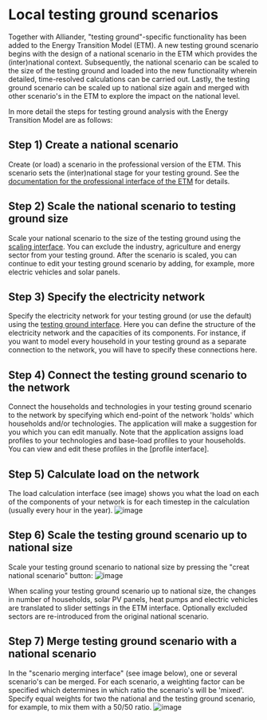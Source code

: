 # Local testing ground scenarios

Together with Alliander, "testing ground"-specific functionality has been added to the Energy Transition Model (ETM). A new testing ground scenario begins with the design of a national scenario in the ETM which provides the (inter)national context.
Subsequently, the national scenario can be scaled to the size of the testing ground and loaded into the new functionality wherein detailed, time-resolved calculations can be carried out. Lastly, the testing ground scenario can be scaled up to national size again and merged with other scenario's in the ETM to explore the impact on the national level.

In more detail the steps for testing ground analysis with the Energy Transition Model are as follows:

## Step 1) Create a national scenario

Create (or load) a scenario in the professional version of the ETM. This scenario sets the (inter)national stage for your testing ground. See the [documentation for the professional interface of the ETM](https://github.com/quintel/documentation#documentation-for-users) for details.

## Step 2) Scale the national scenario to testing ground size

Scale your national scenario to the size of the testing ground using the [scaling interface](https://github.com/quintel/documentation#testing-ground). You can exclude the industry, agriculture and energy sector from your testing ground. After the scenario is scaled, you can continue to edit your testing ground scenario by adding, for example, more electric vehicles and solar panels.

## Step 3) Specify the electricity network

Specify the electricity network for your testing ground (or use the default) using the [testing ground interface](http://ivy.et-engine.com/). Here you can define the structure of the electricity network and the capacities of its components. For instance, if you want to model every household in your testing ground as a separate connection to the network, you will have to specify these connections here.

## Step 4) Connect the testing ground scenario to the network

Connect the households and technologies in your testing ground scenario to the network by specifying which end-point of the network 'holds' which households and/or technologies. The application will make a suggestion for you which you can edit manually. Note that the application assigns load profiles to your technologies and base-load profiles to your households. You can view and edit these profiles in the [profile interface].

## Step 5) Calculate load on the network

The load calculation interface (see image) shows you what the load on each of the components of your network is for each timestep in the calculation (usually every hour in the year).
![image](https://raw.githubusercontent.com/quintel/documentation/master/images/20150410_load_chart.png)

## Step 6) Scale the testing ground scenario up to national size

Scale your testing ground scenario to national size by pressing the "creat national scenario" button:
![image](https://raw.githubusercontent.com/quintel/documentation/master/images/20150413_button.png)

When scaling your testing ground scenario up to national size, the changes in number of households, solar PV panels, heat pumps and electric vehicles are translated to slider settings in the ETM interface. Optionally excluded sectors are re-introduced from the original national scenario.

## Step 7) Merge testing ground scenario with a national scenario

In the "scenario merging interface" (see image below), one or several scenario's can be merged. For each scenario, a weighting factor can be specified which determines in which ratio the scenario's will be 'mixed'. Specify equal weights for two the national and the testing ground scenario, for example, to mix them with a 50/50 ratio.
![image](https://raw.githubusercontent.com/quintel/documentation/master/images/20150413_merge.png)